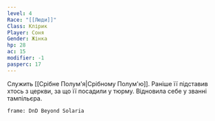```yaml
---
level: 4
Race: "[[Люди]]"
Class: Клірик
Player: Соня
Gender: Жінка
hp: 28
ac: 15
modifier: -1
pasperc: 17
---
```

Служить [[Срібне Полум'я|Срібному Полум'ю]]. Раніше її підставив хтось з церкви, за що її посадили у тюрму. Відновила себе у званні тампільєра. 
```custom-frames
frame: DnD Beyond Solaria
```